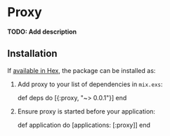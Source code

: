 # Proxy

**TODO: Add description**

## Installation

If [available in Hex](https://hex.pm/docs/publish), the package can be installed as:

  1. Add proxy to your list of dependencies in `mix.exs`:

        def deps do
          [{:proxy, "~> 0.0.1"}]
        end

  2. Ensure proxy is started before your application:

        def application do
          [applications: [:proxy]]
        end

